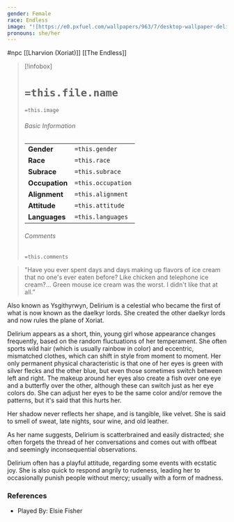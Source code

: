 ```yaml
---
gender: Female
race: Endless
image: "![https://e0.pxfuel.com/wallpapers/963/7/desktop-wallpaper-delirium-sandman-delirium-icon.jpg|250](https://e0.pxfuel.com/wallpapers/963/7/desktop-wallpaper-delirium-sandman-delirium-icon.jpg)"
pronouns: she/her
---
```

 #npc [[Lharvion (Xoriat)]] [[The Endless]]

> [!infobox]
> # `=this.file.name`
> `=this.image`
> ###### Basic Information
> |  |  |
> | ---- | ---- |
> | **Gender** | `=this.gender` |
> | **Race** | `=this.race` |
> | **Subrace** | `=this.subrace` |
> | **Occupation** | `=this.occupation` |
> | **Alignment** | `=this.alignment` |
> | **Attitude** | `=this.attitude` |
> | **Languages** | `=this.languages` |
> ###### Comments
> `=this.comments`

>"Have you ever spent days and days making up flavors of ice cream that no one's ever eaten before? Like chicken and telephone ice cream?... Green mouse ice cream was the worst. I didn't like that at all.”

Also known as Ysgithyrwyn, Delirium is a celestial who became the first of what is now known as the daelkyr lords. She created the other daelkyr lords and now rules the plane of Xoriat.

Delirium appears as a short, thin, young girl whose appearance changes frequently, based on the random fluctuations of her temperament. She often sports wild hair (which is usually rainbow in color) and eccentric, mismatched clothes, which can shift in style from moment to moment. Her only permanent physical characteristic is that one of her eyes is green with silver flecks and the other blue, but even those sometimes switch between left and right. The makeup around her eyes also create a fish over one eye and a butterfly over the other, although these can switch just as her eye colors do. She can adjust her eyes to be the same color and/or remove the patterns, but it's said that this hurts her.

Her shadow never reflects her shape, and is tangible, like velvet. She is said to smell of sweat, late nights, sour wine, and old leather.

As her name suggests, Delirium is scatterbrained and easily distracted; she often forgets the thread of her conversations and comes out with offbeat and seemingly inconsequential observations.

Delirium often has a playful attitude, regarding some events with ecstatic joy. She is also quick to respond angrily to rudeness, leading her to occasionally punish people without mercy; usually with a form of madness.

### References

* Played By: Elsie Fisher
